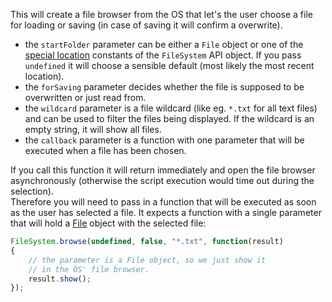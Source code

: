 This will create a file browser from the OS that let's the user choose a file for loading or saving (in case of saving it will confirm a overwrite).

- the `startFolder` parameter can be either a `File` object or one of the [special location](/scripting/scripting-api/filesystem#special-locations) constants of the `FileSystem` API object. If you pass `undefined` it will choose a sensible default (most likely the most recent location).
- the `forSaving` parameter decides whether the file is supposed to be overwritten or just read from.
- the `wildcard` parameter is a file wildcard (like eg. `*.txt` for all text files) and can be used to filter the files being displayed. If the wildcard is an empty string, it will show all files.
- the `callback` parameter is a function with one parameter that will be executed when a file has been chosen.

If you call this function it will return immediately and open the file browser asynchronously (otherwise the script execution would time out during the selection).  
Therefore you will need to pass in a function that will be executed as soon as the user has selected a file. It expects a function with a single parameter that will hold a [File](/scripting/scripting-api/file) object with the selected file:

```javascript
FileSystem.browse(undefined, false, "*.txt", function(result)
{
    // the parameter is a File object, so we just show it
    // in the OS' file browser.
    result.show();
});
```

